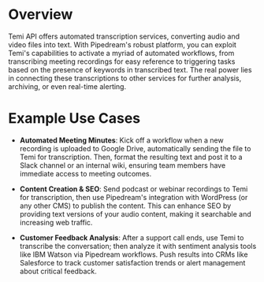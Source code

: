 # Overview

Temi API offers automated transcription services, converting audio and video files into text. With Pipedream's robust platform, you can exploit Temi's capabilities to activate a myriad of automated workflows, from transcribing meeting recordings for easy reference to triggering tasks based on the presence of keywords in transcribed text. The real power lies in connecting these transcriptions to other services for further analysis, archiving, or even real-time alerting.

# Example Use Cases

- **Automated Meeting Minutes**: Kick off a workflow when a new recording is uploaded to Google Drive, automatically sending the file to Temi for transcription. Then, format the resulting text and post it to a Slack channel or an internal wiki, ensuring team members have immediate access to meeting outcomes.

- **Content Creation & SEO**: Send podcast or webinar recordings to Temi for transcription, then use Pipedream's integration with WordPress (or any other CMS) to publish the content. This can enhance SEO by providing text versions of your audio content, making it searchable and increasing web traffic.

- **Customer Feedback Analysis**: After a support call ends, use Temi to transcribe the conversation; then analyze it with sentiment analysis tools like IBM Watson via Pipedream workflows. Push results into CRMs like Salesforce to track customer satisfaction trends or alert management about critical feedback.
